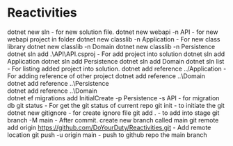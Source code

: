 # Reactivities
dotnet new sln - for new solution file.
dotnet new webapi -n API - for new webapi project in folder
dotnet new classlib -n Application - For new class library 
dotnet new classlib -n Domain
dotnet new classlib -n Persistence
dotnet sln add .\API\API.csproj  - For add project into solution
dotnet sln add Application 
dotnet sln add Persistence 
dotnet sln add Domain 
dotnet sln list - For listing added project into solution.
dotnet add reference ../Application - For adding reference of other project
dotnet add reference ..\Domain\
dotnet add reference ..\Persistence\
dotnet add reference ..\Domain\
dotnet ef migrations add InitialCreate -p Persistence -s API - for migration db
git status - For get the git status of current repo
git init - to initiate the git 
dotnet new gitignore - for create ignore file
git add . - to add into stage
git branch -M main - After commit. create new branch called main
git remote add origin https://github.com/DoYourDuty/Reactivities.git - Add remote location
git push -u origin main - push to github repo the main branch
